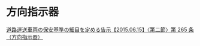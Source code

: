 # 方向指示器
[道路運送車両の保安基準の細目を定める告示【2015.06.15】〈第二節〉第 265 条（方向指示器）](https://www.mlit.go.jp/common/000187722.pdf)

